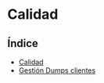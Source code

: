 # Calidad

## Índice
  * [Calidad](./calidad.md)
  * [Gestión Dumps clientes](./gestiondumpsclientes.md)
